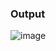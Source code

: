 
### Output
![image](https://github.com/user-attachments/assets/5da1a8f0-4619-4654-9d7f-44db234f3a9c)
